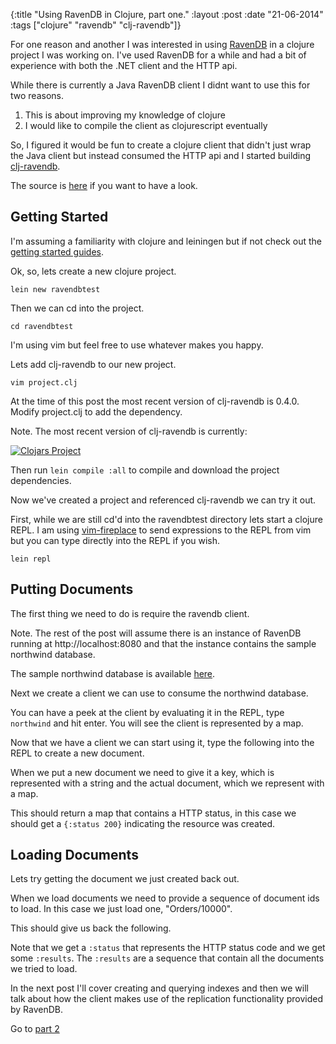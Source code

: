 {:title  "Using RavenDB in Clojure, part one."
 :layout :post
 :date   "21-06-2014"
 :tags   ["clojure" "ravendb" "clj-ravendb"]}

For one reason and another I was interested in using [RavenDB](http://ravendb.net/) in a clojure project I was working on. I've used RavenDB for a while and had a bit of experience with both the .NET client and the HTTP api.

While there is currently a Java RavenDB client I didnt want to use this for two reasons.

1. This is about improving my knowledge of clojure
2. I would like to compile the client as clojurescript eventually

So, I figured it would be fun to create a clojure client that didn't just wrap the Java client but instead consumed the HTTP api and I started building [clj-ravendb](http://clojars.org/clj-ravendb).

The source is [here](https://bitbucket.org/markwoodhall/clj-ravendb) if you want to have a look.

## Getting Started

I'm assuming a familiarity with clojure and leiningen but if not check out the [getting started guides](http://clojure.org/getting_started).

Ok, so, lets create a new clojure project.

```
lein new ravendbtest
```

Then we can cd into the project.

```
cd ravendbtest
```

I'm using vim but feel free to use whatever makes you happy.

Lets add clj-ravendb to our new project.

```
vim project.clj
```

At the time of this post the most recent version of clj-ravendb is 0.4.0. Modify project.clj to add the dependency.

<script src="https://gist.github.com/markwoodhall/c1e353a051a1ed4a7205.js"></script>

Note. The most recent version of clj-ravendb is currently:

[![Clojars Project](http://clojars.org/clj-ravendb/latest-version.svg)](http://clojars.org/clj-ravendb)

Then run ```lein compile :all``` to compile and download the project dependencies.

Now we've created a project and referenced clj-ravendb we can try it out.

First, while we are still cd'd into the ravendbtest directory lets start a clojure REPL. I am using [vim-fireplace](https://github.com/tpope/vim-fireplace) to send expressions to the REPL from vim but you can type directly into the REPL if you wish.

```
lein repl
```

## Putting Documents

The first thing we need to do is require the ravendb client.

<script src="https://gist.github.com/markwoodhall/aecb4f58c02f42724b03.js"></script>

Note. The rest of the post will assume there is an instance of RavenDB running at http://localhost:8080 and that the instance contains the sample northwind database.

The sample northwind database is available [here](https://github.com/ayende/ravendb/blob/2.5/Raven.Studio/Assets/EmbeddedData/Northwind.dump).

Next we create a client we can use to consume the northwind database.

<script src="https://gist.github.com/markwoodhall/4c134ad7dbe2e6ee5790.js"></script>

You can have a peek at the client by evaluating it in the REPL, type ```northwind``` and hit enter. You will see the client is represented by a map.

<script src="https://gist.github.com/markwoodhall/787f045a44fe2d423a2b.js"></script>

Now that we have a client we can start using it, type the following into the REPL to create a new document.

<script src="https://gist.github.com/markwoodhall/3560a76146a73fed92dd.js"></script>

When we put a new document we need to give it a key, which is represented with a string and the actual document, which we represent with a map.

This should return a map that contains a HTTP status, in this case we should get a ```{:status 200}``` indicating the resource was created.

## Loading Documents

Lets try getting the document we just created back out.

<script src="https://gist.github.com/markwoodhall/10c9488b7d10cea9a4ec.js"></script>

When we load documents we need to provide a sequence of document ids to load. In this case we just load one, "Orders/10000".

This should give us back the following.

<script src="https://gist.github.com/markwoodhall/f58daf49f63670d19eda.js"></script>

Note that we get a ```:status``` that represents the HTTP status code and we get some ```:results```. The ```:results``` are a sequence that contain all the documents we tried to load.

In the next post I'll cover creating and querying indexes and then we will talk about how the client makes use of the replication functionality provided by RavenDB.

Go to [part 2](http://markwoodhall.com/2014/06/21/using-ravendb-in-clojure-2/)
